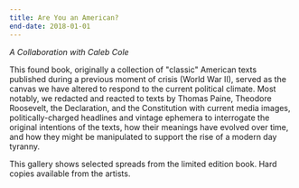 ```yaml
---
title: Are You an American?
end-date: 2018-01-01
---
```


_A Collaboration with Caleb Cole_

This found book, originally a collection of "classic" American texts published during a previous moment of crisis (World War II), served as the canvas we have altered to respond to the current political climate. Most notably, we redacted and reacted to texts by Thomas Paine, Theodore Roosevelt, the Declaration, and the Constitution with current media images, politically-charged headlines and vintage ephemera to interrogate the original intentions of the texts, how their meanings have evolved over time, and how they might be manipulated to support the rise of a modern day tyranny.

This gallery shows selected spreads from the limited edition book. Hard copies available from the artists. 
